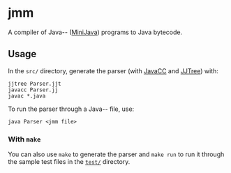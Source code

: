# jmm

A compiler of Java-- ([MiniJava][minijava]) programs to Java bytecode. 

## Usage

In the `src/` directory, generate the parser (with [JavaCC][javacc] and [JJTree][jjtree]) with:
```
jjtree Parser.jjt
javacc Parser.jj
javac *.java
```
To run the parser through a Java-- file, use:
```
java Parser <jmm file>
```

### With `make` 

You can also use `make` to generate the parser and `make run` to run it through
the sample test files in the [`test/`](test/) directory.

[minijava]: http://www.cs.tufts.edu/~sguyer/classes/comp181-2006/minijava.html
[javacc]: https://javacc.org/
[jjtree]: https://javacc.org/jjtree
